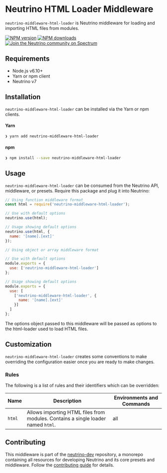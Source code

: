 # Neutrino HTML Loader Middleware

`neutrino-middleware-html-loader` is Neutrino middleware for loading and importing HTML files from modules.

[![NPM version][npm-image]][npm-url]
[![NPM downloads][npm-downloads]][npm-url]
[![Join the Neutrino community on Spectrum][spectrum-image]][spectrum-url]

## Requirements

- Node.js v6.10+
- Yarn or npm client
- Neutrino v7

## Installation

`neutrino-middleware-html-loader` can be installed via the Yarn or npm clients.

#### Yarn

```bash
❯ yarn add neutrino-middleware-html-loader
```

#### npm

```bash
❯ npm install --save neutrino-middleware-html-loader
```

## Usage

`neutrino-middleware-html-loader` can be consumed from the Neutrino API, middleware, or presets. Require this package
and plug it into Neutrino:

```js
// Using function middleware format
const html = require('neutrino-middleware-html-loader');

// Use with default options
neutrino.use(html);

// Usage showing default options
neutrino.use(html, {
  name: '[name].[ext]'
});
```

```js
// Using object or array middleware format

// Use with default options
module.exports = {
  use: ['neutrino-middleware-html-loader']
};

// Usage showing default options
module.exports = {
  use: [
    ['neutrino-middleware-html-loader', {
      name: '[name].[ext]'
    }]
  ]
};
```

The options object passed to this middleware will be passed as options to the html-loader used to load HTML files.

## Customization

`neutrino-middleware-html-loader` creates some conventions to make overriding the configuration easier once you are
ready to make changes.

### Rules

The following is a list of rules and their identifiers which can be overridden:

| Name | Description | Environments and Commands |
| --- | --- | --- |
| `html` | Allows importing HTML files from modules. Contains a single loader named `html`. | all |

## Contributing

This middleware is part of the [neutrino-dev](https://github.com/mozilla-neutrino/neutrino-dev) repository, a monorepo
containing all resources for developing Neutrino and its core presets and middleware. Follow the
[contributing guide](https://neutrino.js.org/contributing) for details.

[npm-image]: https://img.shields.io/npm/v/neutrino-middleware-html-loader.svg
[npm-downloads]: https://img.shields.io/npm/dt/neutrino-middleware-html-loader.svg
[npm-url]: https://npmjs.org/package/neutrino-middleware-html-loader
[spectrum-image]: https://withspectrum.github.io/badge/badge.svg
[spectrum-url]: https://spectrum.chat/neutrino
